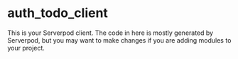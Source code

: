 # auth_todo_client

This is your Serverpod client. The code in here is mostly generated by
Serverpod, but you may want to make changes if you are adding modules to your
project.
